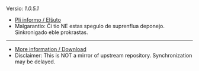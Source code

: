 [//]: # (do not edit me; start)

Versio: _1.0.5.1_

[//]: # (do not edit me; end)


- [Pli informo / Elŝuto](../../../subfiles/about.urjm.md)
- Malgarantio: Ĉi tio NE estas spegulo de suprenflua deponejo. Sinkronigado eble prokrastas.

-----

- [More information / Download](../../../subfiles/about.urjm.md)
- Disclaimer: This is NOT a mirror of upstream repository. Synchronization may be delayed.
